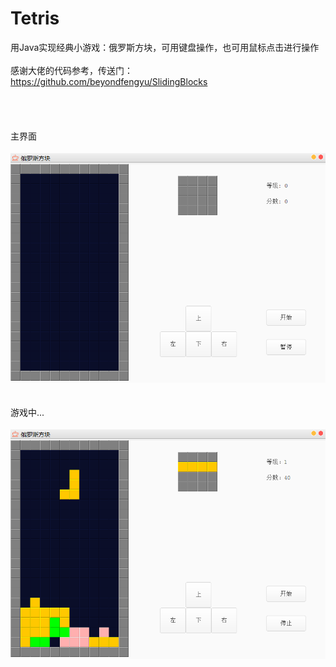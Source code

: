 # Tetris
用Java实现经典小游戏：俄罗斯方块，可用键盘操作，也可用鼠标点击进行操作<br><br>
感谢大佬的代码参考，传送门：https://github.com/beyondfengyu/SlidingBlocks  <br><br><br><br><br>
主界面<br><br>
![主界面](https://github.com/nrszc/Tetris/blob/master/picture/%E4%B8%BB%E7%95%8C%E9%9D%A2.png)<br><br><br>
游戏中...<br><br>
![游戏中](https://github.com/nrszc/Tetris/blob/master/picture/%E6%B8%B8%E6%88%8F%E4%B8%AD.png)


